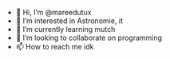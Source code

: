 - 👋 Hi, I’m @mareedutux
- 👀 I’m interested in Astronomie, it
- 🌱 I’m currently learning mutch
- 💞️ I’m looking to collaborate on programming
- 📫 How to reach me idk

<!---
mareedutux/mareedutux is a ✨ special ✨ repository because its `README.md` (this file) appears on your GitHub profile.
You can click the Preview link to take a look at your changes.
--->
